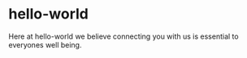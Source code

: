 # hello-world

Here at hello-world we believe connecting you with us is essential to everyones well being.
